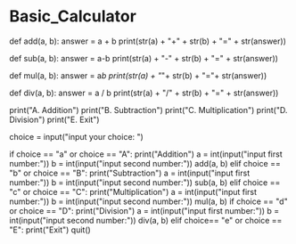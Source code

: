 # Basic_Calculator
def add(a, b):
    answer = a + b
    print(str(a) + "+" + str(b) + "=" + str(answer))

def sub(a, b):
    answer = a-b
    print(str(a) + "-" + str(b) + "=" + str(answer))

def mul(a, b):
    answer = a*b
    print(str(a) + "*"+ str(b) + "="+ str(answer))

def div(a, b):
    answer = a / b
    print(str(a) + "/" + str(b) + "=" + str(answer))


print("A. Addition")
print("B. Subtraction")
print("C. Multiplication")
print("D. Division")
print("E. Exit")

choice = input("input your choice: ")

if choice == "a" or choice == "A":
    print("Addition")
    a = int(input("input first number:"))
    b = int(input("input second number:"))
    add(a, b)
elif choice == "b" or choice == "B":
    print("Subtraction")
    a = int(input("input first number:"))
    b = int(input("input second number:"))
    sub(a, b)
elif choice == "c" or choice == "C":
    print("Multiplication")
    a = int(input("input first number:"))
    b = int(input("input second number:"))
    mul(a, b)
if choice == "d" or choice == "D":
    print("Division")
    a = int(input("input first number:"))
    b = int(input("input second number:"))
    div(a, b)
elif choice== "e" or choice == "E":
    print("Exit")
    quit()
